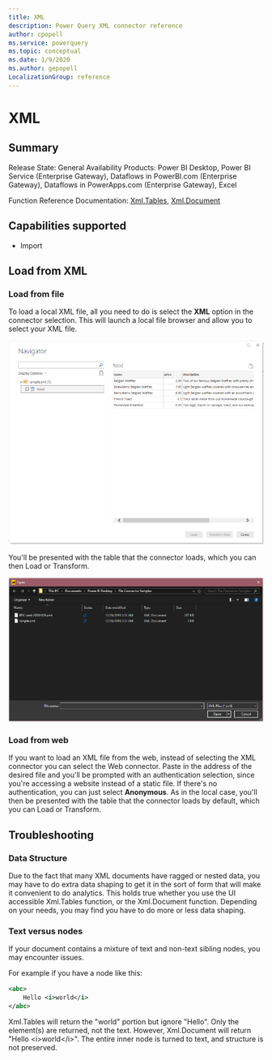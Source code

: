 ```yaml
---
title: XML
description: Power Query XML connector reference
author: cpopell
ms.service: powerquery
ms.topic: conceptual
ms.date: 1/9/2020
ms.author: gepopell
LocalizationGroup: reference
---
```


# XML

## Summary

Release State: General Availability
Products: Power BI Desktop, Power BI Service (Enterprise Gateway), Dataflows in PowerBI.com (Enterprise Gateway), Dataflows in PowerApps.com (Enterprise Gateway), Excel

Function Reference Documentation: [Xml.Tables](https://docs.microsoft.com/powerquery-m/xml-tables), [Xml.Document](https://docs.microsoft.com/powerquery-m/xml-document)

## Capabilities supported

* Import

## Load from XML

### Load from file

To load a local XML file, all you need to do is select the **XML** option in the connector selection. This will launch a local file browser and allow you to select your XML file. 

![XML file selection](../images/xmlbrowse.png)

You'll be presented with the table that the connector loads, which you can then Load or Transform.

![Loading data from a XML file in the Navigator](../images/xmlnavigator.png)

### Load from web

If you want to load an XML file from the web, instead of selecting the XML connector you can select the Web connector. Paste in the address of the desired file and you'll be prompted with an authentication selection, since you're accessing a website instead of a static file. If there's no authentication, you can just select **Anonymous**. As in the local case, you'll then be presented with the table that the connector loads by default, which you can Load or Transform.

## Troubleshooting

### Data Structure

Due to the fact that many XML documents have ragged or nested data, you may have to do extra data shaping to get it in the sort of form that will make it convenient to do analytics. This holds true whether you use the UI accessible Xml.Tables function, or the Xml.Document function. Depending on your needs, you may find you have to do more or less data shaping.

### Text versus nodes
If your document contains a mixture of text and non-text sibling nodes, you may encounter issues.

For example if you have a node like this:
```xml
<abc>
    Hello <i>world</i>
</abc>
```
Xml.Tables will return the "world" portion but ignore "Hello". Only the element(s) are returned, not the text. However, Xml.Document will return "Hello \<i>world\</i>". The entire inner node is turned to text, and structure is not preserved.
